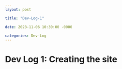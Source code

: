 ```yaml
---
layout: post

title: "Dev-Log-1"

date: 2023-11-06 10:30:00 -0000

categories: Dev-Log
---
```

# Dev Log 1: Creating the site
